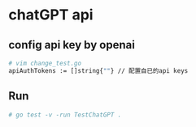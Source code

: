 # chatGPT api

## config api key by openai
```bash
# vim change_test.go
apiAuthTokens := []string{""} // 配置自已的api keys
```

## Run
```bash
# go test -v -run TestChatGPT .
```